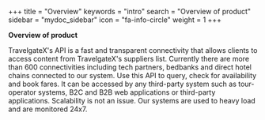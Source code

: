+++
title = "Overview"
keywords = "intro"
search = "Overview of product"
sidebar = "mydoc_sidebar"
icon = "fa-info-circle"
weight = 1
+++

**Overview of product**

TravelgateX's API is a fast and transparent connectivity that allows clients to access content from TravelgateX's suppliers list. Currently there are more than 600 connectivities including tech partners, bedbanks and direct hotel chains connected to our system. Use this API to query, check for availability and book fares. It can be accessed by any third-party system such as tour-operator systems, B2C and B2B web applications or third-party applications. Scalability is not an issue. Our systems are used to heavy load and are monitored 24x7.